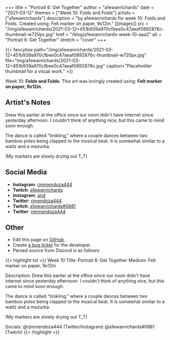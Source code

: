 +++
title =       "Portrait 6: Get Together"
author =      "a1ewanrichards"
date =        "2021-03-12"
themes =      ["Week 10: Folds and Folds"]
artists =     ["a1ewanrichards"]
description = "by a1ewanrichards for week 10: Folds and Folds. Created using: Felt marker on paper, 9x12in."
[[images]]
              src = "/img/a1ewanrichards/2021-03-12+451b939a970cfbee0c47aeaf0892876c-thumbnail-w720px.jpg"
              href = "/blog/a1ewanrichards-week-10-aaa2"
              alt = "Portrait 6: Get Together"
              stretch = "cover"
+++


{{< fancybox path="/img/a1ewanrichards/2021-03-12+451b939a970cfbee0c47aeaf0892876c-thumbnail-w720px.jpg" file="img/a1ewanrichards/2021-03-12+451b939a970cfbee0c47aeaf0892876c.jpg" caption="Placeholder thumbnail for a visual work." >}}


Week 10: **Folds and Folds**. This art was lovingly created using: **Felt marker on paper, 9x12in**.

## Artist's Notes

Drew this earlier at the office since our room didn't have internet since yesterday afternoon. I couldn't think of anything nice, but this came to mind soon enough.

The dance is called "tinikling," where a couple dances between two bamboo poles being clapped to the musical beat. It is somewhat similar to a waltz and a mazurka. 

(My markers are slowly drying out T_T)

## Social Media

- **Instagram**: <a href='https://instagram.com/rjmmendoza444' target='_blank'>rjmmendoza444</a>
- **Twitch**: <a href='https://twitch.tv/a1ewanrichards' target='_blank'>a1ewanrichards</a>
- **Instagram**: <a href='https://instagram.com/and' target='_blank'>and</a>
- **Twitter**: <a href='https://twitter.com/rjmendoza444' target='_blank'>rjmendoza444</a>
- **Twitch**: <a href='https://twitch.tv/a1ewanrichards#0881' target='_blank'>a1ewanrichards#0881</a>
- **Twitter**: <a href='https://twitter.com/rjmmendoza444' target='_blank'>rjmmendoza444</a>

## Other

- Edit this page on [GitHub](https://github.com/teaminkling/web-refresh/edit/main/content/blog/a1ewanrichards-week-10-aaa2.md).
- Create [a bug ticket](https://github.com/teaminkling/web-refresh/issues/new?assignees=&labels=bug&template=problem-report.md&title=) for the developer.
- Parsed source from Discord is as follows:

{{< highlight txt >}}
Week 10
Title: Portrait 6: Get Together
Medium: Felt marker on paper, 9x12in

Description: Drew this earlier at the office since our room didn't have internet since yesterday afternoon. I couldn't think of anything nice, but this came to mind soon enough.

The dance is called "tinikling," where a couple dances between two bamboo poles being clapped to the musical beat. It is somewhat similar to a waltz and a mazurka. 

(My markers are slowly drying out T_T)

Socials: @rjmmendoza444 (Twitter/Instagram)
@a1ewanrichards#0881 (Twitch)
{{< /highlight >}}